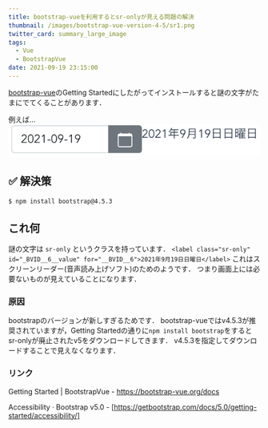 ```yaml
---
title: bootstrap-vueを利用するとsr-onlyが見える問題の解決
thumbnail: /images/bootstrap-vue-version-4-5/sr1.png
twitter_card: summary_large_image
tags:
  - Vue
  - BootstrapVue
date: 2021-09-19 23:15:00
---
```



[bootstrap-vue](https://bootstrap-vue.org/)のGetting Startedにしたがってインストールすると謎の文字がたまにでてくることがあります．

<!-- more -->

例えば...
![](/images/bootstrap-vue-version-4-5/sr1.png)


## ✅ 解決策
`$ npm install bootstrap@4.5.3`

## これ何
謎の文字は `sr-only` というクラスを持っています．
`<label class="sr-only" id="_BVID__6__value" for="__BVID__6">2021年9月19日日曜日</label>`
これはスクリーンリーダー(音声読み上げソフト)のためのようです．
つまり画面上には必要ないものが見えていることになります．

### 原因
bootstrapのバージョンが新しすぎるためです．
bootstrap-vueではv4.5.3が推奨されていますが，Getting Startedの通りに`npm install bootstrap`をするとsr-onlyが廃止されたv5をダウンロードしてきます．
v4.5.3を指定してダウンロードすることで見えなくなります．

### リンク
Getting Started | BootstrapVue - https://bootstrap-vue.org/docs

Accessibility · Bootstrap v5.0 - [https://getbootstrap.com/docs/5.0/getting-started/accessibility/]
